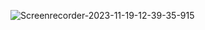 ![Screenrecorder-2023-11-19-12-39-35-915](https://github.com/Abhisek-Ray99/UI_demo/assets/66687450/fc205936-7942-4109-a6ee-269374398c8f)
